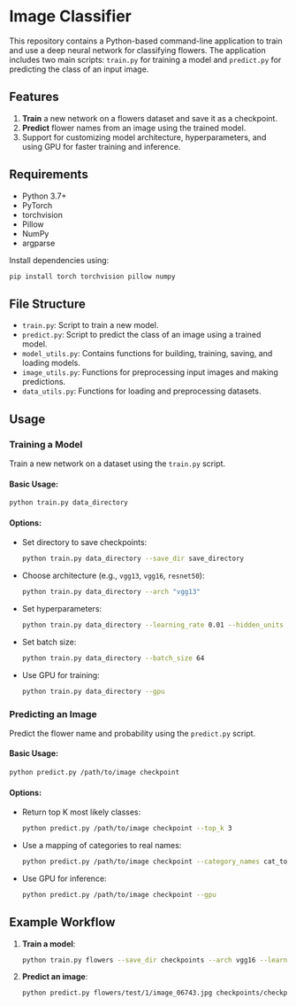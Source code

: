 # Image Classifier

This repository contains a Python-based command-line application to train and use a deep neural network for classifying flowers. The application includes two main scripts: `train.py` for training a model and `predict.py` for predicting the class of an input image.

## Features

1. **Train** a new network on a flowers dataset and save it as a checkpoint.
2. **Predict** flower names from an image using the trained model.
3. Support for customizing model architecture, hyperparameters, and using GPU for faster training and inference.

## Requirements

- Python 3.7+
- PyTorch
- torchvision
- Pillow
- NumPy
- argparse

Install dependencies using:
```bash
pip install torch torchvision pillow numpy
```

## File Structure

- `train.py`: Script to train a new model.
- `predict.py`: Script to predict the class of an image using a trained model.
- `model_utils.py`: Contains functions for building, training, saving, and loading models.
- `image_utils.py`: Functions for preprocessing input images and making predictions.
- `data_utils.py`: Functions for loading and preprocessing datasets.

## Usage

### Training a Model
Train a new network on a dataset using the `train.py` script.

#### Basic Usage:
```bash
python train.py data_directory
```

#### Options:
- Set directory to save checkpoints:
  ```bash
  python train.py data_directory --save_dir save_directory
  ```
- Choose architecture (e.g., `vgg13`, `vgg16`, `resnet50`):
  ```bash
  python train.py data_directory --arch "vgg13"
  ```
- Set hyperparameters:
  ```bash
  python train.py data_directory --learning_rate 0.01 --hidden_units 512 --epochs 20
  ```
- Set batch size:
  ```bash
  python train.py data_directory --batch_size 64
  ```
- Use GPU for training:
  ```bash
  python train.py data_directory --gpu
  ```

### Predicting an Image
Predict the flower name and probability using the `predict.py` script.

#### Basic Usage:
```bash
python predict.py /path/to/image checkpoint
```

#### Options:
- Return top K most likely classes:
  ```bash
  python predict.py /path/to/image checkpoint --top_k 3
  ```
- Use a mapping of categories to real names:
  ```bash
  python predict.py /path/to/image checkpoint --category_names cat_to_name.json
  ```
- Use GPU for inference:
  ```bash
  python predict.py /path/to/image checkpoint --gpu
  ```

## Example Workflow

1. **Train a model**:
   ```bash
   python train.py flowers --save_dir checkpoints --arch vgg16 --learning_rate 0.001 --hidden_units 512 --epochs 10 --batch_size 64 --gpu
   ```

2. **Predict an image**:
   ```bash
   python predict.py flowers/test/1/image_06743.jpg checkpoints/checkpoint.pth --top_k 5 --category_names cat_to_name.json --gpu
   ```


